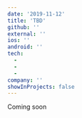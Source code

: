 ```yaml
---
date: '2019-11-12'
title: 'TBD'
github: ''
external: ''
ios: ''
android: ''
tech:
  -
  -
  -
company: ''
showInProjects: false
---
```


Coming soon

